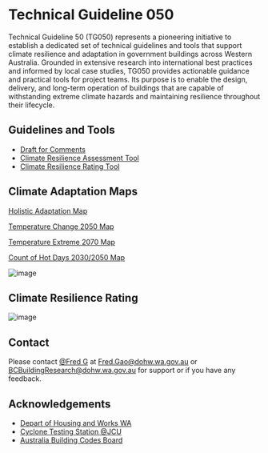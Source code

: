 
# Technical Guideline 050 

Technical Guideline 50 (TG050) represents a pioneering initiative to establish a dedicated set of technical guidelines and tools that support climate resilience and adaptation in government buildings across Western Australia. Grounded in extensive research into international best practices and informed by local case studies, TG050 provides actionable guidance and practical tools for project teams. Its purpose is to enable the design, delivery, and long-term operation of buildings that are capable of withstanding extreme climate hazards and maintaining resilience throughout their lifecycle.


## Guidelines and Tools

 - [Draft for Comments](https://buildingadapt.github.io/TG50/Draft%202%20TG050_18072025.pdf) 
 - [Climate Resilience Assessment Tool](https://buildingadapt.github.io/TG50/Climate_Resilience_Assessment.xlsx)
 - [Climate Resilience Rating Tool](https://buildingadapt.github.io/TG50/Climate_Resilience_Ratings.xlsx)

 




## Climate Adaptation Maps
[Holistic Adaptation Map](https://www.arcgis.com/apps/mapviewer/index.html?webmap=dd6fd96b38b544a48c70086bef8c838c)

[Temperature Change 2050 Map](https://qgiscloud.com/chpgao/WA_Climate_Adaptation_Building_V7cloud/)

[Temperature Extreme 2070 Map](https://qgiscloud.com/chping/WA_Climate_Adaptation_Building_V6cloud/)

[Count of Hot Days 2030/2050 Map](https://qgiscloud.com/makohz/WA_Climate_Adaptation_Building_V3cloud/)

![image](https://github.com/user-attachments/assets/3cb8a1c3-26d7-425f-b1e6-d23647ac78ad)

## Climate Resilience Rating


![image](https://github.com/user-attachments/assets/8bcf353e-5fa0-4af4-a6d0-68e296a4eaf5)






  

## Contact

Please contact [@Fred G](https://gbuilding.github.io/fred) at Fred.Gao@dohw.wa.gov.au or BCBuildingResearch@dohw.wa.gov.au for support or if you have any feedback.


## Acknowledgements

 - [Depart of Housing and Works WA](https://www.wa.gov.au/organisation/department-of-finance)
 - [Cyclone Testing Station @JCU](https://www.jcu.edu.au/cyclone-testing-station)
 - [Australia Building Codes Board](https://www.abcb.gov.au/)




